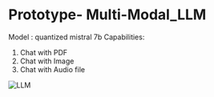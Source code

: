 # Prototype- Multi-Modal_LLM
Model : quantized mistral 7b
Capabilities: 
  1. Chat with PDF
  2. Chat with Image
  3. Chat with Audio file


![LLM](https://github.com/ManoBharathi93/Multi-Modal_LLM/assets/88357044/37f2cd9b-0241-447a-95fe-98cef0ad84e8)
